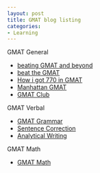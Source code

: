 ```yaml
---
layout: post
title: GMAT blog listing
categories:
- Learning
---
```



GMAT General

- [beating GMAT and beyond](http://jc-gmat.blogspot.com/)
- [beat the GMAT](http://beatthegmat.blogspot.com/)
- [How i got 770 in GMAT](http://outbeat-the-gmat.blogspot.com/)
- [Manhattan GMAT](http://www.manhattangmat.com/blog/)
- [GMAT Club](http://gmatclub.blogs.com/)

GMAT Verbal

- [GMAT Grammar](http://gmat-grammar.blogspot.com/)
- [Sentence Correction](http://gmatsentencecorrection.blogspot.com/)
- [Analytical Writing](http://gmat-gre-awa-section.blogspot.com/)

GMAT Math

- [GMAT Math](http://gmat-maths.blogspot.com/)
